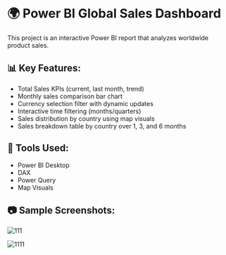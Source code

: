 # 🌍 Power BI Global Sales Dashboard

This project is an interactive Power BI report that analyzes worldwide product sales.

## 📊 Key Features:
- Total Sales KPIs (current, last month, trend)
- Monthly sales comparison bar chart
- Currency selection filter with dynamic updates
- Interactive time filtering (months/quarters)
- Sales distribution by country using map visuals
- Sales breakdown table by country over 1, 3, and 6 months

## 🧰 Tools Used:
- Power BI Desktop
- DAX
- Power Query
- Map Visuals

## 📷 Sample Screenshots:

![111](https://github.com/user-attachments/assets/8d8fe959-747c-43f1-8e58-bd933beac124)


![1111](https://github.com/user-attachments/assets/f6abb63d-8bad-4c72-9ac2-9cb81150a2e6)



